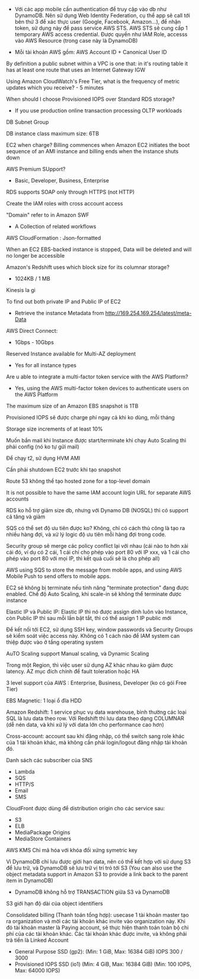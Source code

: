 - Với các app mobile cần authentication để truy cập vào db như DynamoDB.
Nên sử dụng Web Identity Federation, cụ thể app sẽ call tới bên thứ 3 để xác thực user (Google, Facebook, Amazon...), để nhận token, sử dụng này để pass service AWS STS.
AWS STS sẽ cung cấp 1 temporary AWS access credential. Được quyền như IAM Role, accesss vào AWS Resource (trong case này là DynamoDB)

- Mỗi tài khoản AWS gồm: AWS Account ID + Canonical User ID 

By definition a public subnet within a VPC is one that: in it's routing table it has at least one route that uses an Internet Gateway IGW

Using Amazon CloudWatch's Free Tier, what is the frequency of metric updates which you receive? - 5 minutes

When should I choose Provisioned IOPS over Standard RDS storage?
- If you use production online transaction processing OLTP workloads

DB Subnet Group

DB instance class maximum size: 6TB

EC2 when charge? 
Billing commences when Amazon EC2 initiates the boot sequence of an AMI instance and billing ends when the instance shuts down

AWS Premium SUpport?
- Basic, Developer, Business, Enterprise

RDS supports SOAP only through HTTPS (not HTTP)

Create the IAM roles with cross account access

"Domain" refer to in Amazon SWF 
- A Collection of related workflows

AWS CloudFormation : Json-formatted 

When an EC2 EBS-backed instance is stopped,
Data will be deleted and will no longer be accessible

Amazon's Redshift uses which block size for its columnar storage?
- 1024KB / 1 MB

Kinesis la gi

To find out both private IP and Public IP  of EC2
- Retrieve the instance Metadata from http://169.254.169.254/latest/meta-Data

AWS Direct Connect:
- 1Gbps - 10Gbps

Reserved Instance available for Multi-AZ deployment
- Yes for all instance types 

Are u able to integrate a multi-factor token service with the AWS Platform?
- Yes, using the AWS multi-factor token devices to authenticate users on  the AWS Platform

The maximum size of an Amazon EBS snapshot is 1TB 

Provisioned IOPS sẽ được charge phí ngay cả khi ko dùng, mỗi tháng

Storage size increments of at least 10% 

Muốn bắn mail khi Instance được start/terminate khi chạy Auto Scaling thì phải config (nó ko tự gửi mail)

Để chạy t2, sử dụng HVM AMI 

Cần phải shutdown EC2 trước khi tạo snapshot 

Route 53 không thể tạo hosted zone for a top-level domain 

It is not possible to have the same IAM account login URL for separate AWS accounts 

RDS ko hỗ trợ giảm size db, nhưng với Dynamo DB (NOSQL) thì có support cả tăng và giảm 

SQS có thể set độ ưu tiên được ko?
Không, chỉ có cách thủ công là tạo ra nhiều hàng đợi, và xử lý logic độ ưu tiên mỗi hàng đợi trong code. 

Security group sẽ merge các policy conflict lại với nhau (cái nào to hơn xài cái đó, ví dụ có 2 cái, 1 cái chỉ cho phép vào port 80 với IP xxx, và 1 cái cho phép vào port 80 với mọi IP, thì kết quả cuối sẽ là cho phép all) 

AWS using SQS to store the message from mobile apps, and using AWS Mobile Push to send offers to mobile apps. 

EC2 sẽ không bị terminate nếu tính năng "terminate protection" đang được enabled. Chế độ Auto Scaling, khi scale-in sẽ không thể terminate được instance

Elastic IP và Public IP: Elastic IP thì nó được assign dính luôn vào Instance, còn Public IP thì sau mỗi lần bật tắt, thì có thể assign 1 IP public mới 

Để kết nối tới EC2, sử dụng SSH key, window passwords và Security Groups sẽ kiểm soát việc access này. 
Không có 1 cách nào để IAM system can thiệp được vào ở tầng operating system

AuTO Scaling support Manual scaling, và Dynamic Scaling 

Trong một Region, thì việc user sử dụng AZ khác nhau ko giảm được latency.
AZ mục đích chính để fault toleration hoặc HA 

3 level support của AWS : Enterprise, Business, Developer (ko có gói Free Tier)

EBS Magnetic: 1 loại ổ đĩa HDD

Amazon Redshift: 1 service phục vụ data warehouse, bình thường các loại SQL là lưu data theo row. Với Redshift thì lưu data theo dạng COLUMNAR 
(dễ nén data, và khi xử lý với data lớn cho performance cao hơn) 

Cross-account: account sau khi đăng nhập, có thể switch sang role khác của 1 tài khoản khác, mà không cần phải login/logout đăng nhập tài khoản đó. 

Danh sách các subscriber của SNS 
- Lambda 
- SQS 
- HTTP/S 
- Email 
- SMS 

CloudFront được dùng để distribution origin cho các service sau:
- S3
- ELB 
- MediaPackage Origins 
- MediaStore Containers 

AWS KMS 
Chỉ mã hóa với khóa đối xứng symetric key 

Vì DynamoDB chỉ lưu được giới hạn data, nên có thể kết hợp với sử dụng S3 để lưu trữ, và DynamoDB sẽ lưu trữ vị trí trỏ tới S3 
(You can also use the object metadata support in Amazon S3 to provide a link back to the parent item in DynamoDB)
- DynamoDB không hỗ trợ TRANSACTION giữa S3 và DynamoDB 


S3 giới hạn độ dài của object identifiers

Consolidated billing (Thanh toán tổng hợp): usecase 1 tài khoản master tạo ra organization và mời các tài khoản khác invite vào organization này. 
Khi đó tài khoản master là Paying account, sẽ thực hiện thanh toán toàn bộ chi phí của các tài khoản khác. 
Các tài khoản khác được invite, và không phải trả tiền là Linked Account 


- General Purpose SSD (gp2): 
    (Min: 1 GiB, Max: 16384 GiB)
    IOPS 300 / 3000
- Provisioned IOPS SSD (io1)
    (Min: 4 GiB, Max: 16384 GiB)
    (Min: 100 IOPS, Max: 64000 IOPS)
